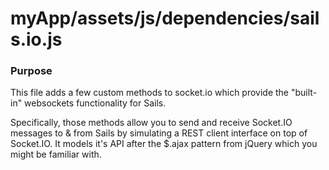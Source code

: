 # myApp/assets/js/dependencies/sails.io.js
### Purpose

This file adds a few custom methods to socket.io which provide the "built-in" websockets functionality for Sails.

Specifically, those methods allow you to send and receive Socket.IO messages to & from Sails by simulating a REST client interface on top of Socket.IO. It models it's API after the $.ajax pattern from jQuery which you might be familiar with.



<docmeta name="displayName" value="sails.io.js">

